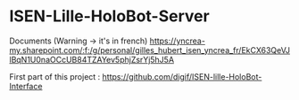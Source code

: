 # ISEN-Lille-HoloBot-Server

Documents (Warning -> it's in french)
https://yncrea-my.sharepoint.com/:f:/g/personal/gilles_hubert_isen_yncrea_fr/EkCX63QeVJlBqN1U0naOCcUB84TZAYev5phjZsrYj5hJ5A

First part of this project :
https://github.com/digif/ISEN-lille-HoloBot-Interface
